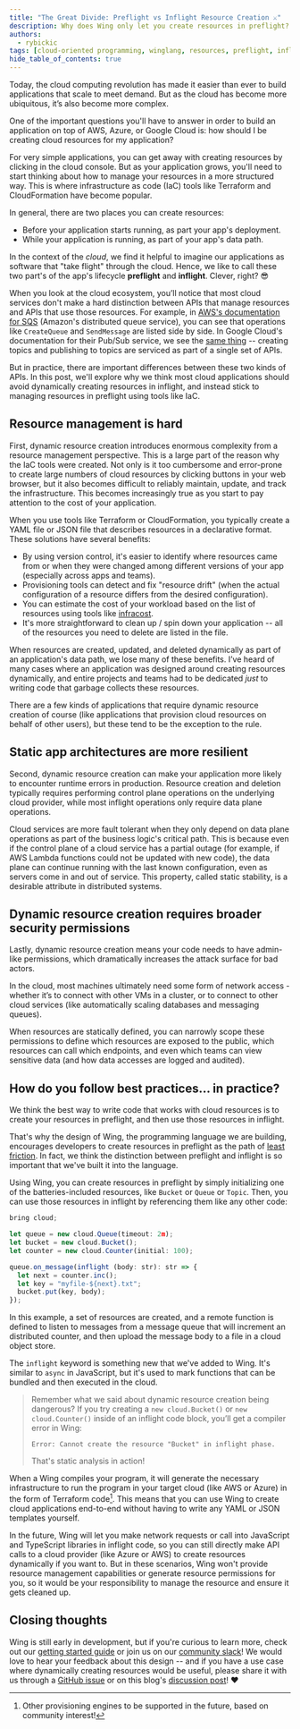 ```yaml
---
title: "The Great Divide: Preflight vs Inflight Resource Creation ⚔️"
description: Why does Wing only let you create resources in preflight?
authors: 
  - rybickic
tags: [cloud-oriented programming, winglang, resources, preflight, inflight, iac, security]
hide_table_of_contents: true
---
```


Today, the cloud computing revolution has made it easier than ever to build
applications that scale to meet demand. But as the cloud has become more
ubiquitous, it’s also become more complex.

One of the important questions you'll have to answer in order to build an
application on top of AWS, Azure, or Google Cloud is: how should I be creating
cloud resources for my application?

For very simple applications, you can get away with creating resources by clicking
in the cloud console. But as your application grows, you'll need to start
thinking about how to manage your resources in a more structured way. This is
where infrastructure as code (IaC) tools like Terraform and CloudFormation have
become popular.

In general, there are two places you can create resources:

* Before your application starts running, as part your app's deployment.
* While your application is running, as part of your app's data path.

In the context of the _cloud_, we find it helpful to imagine our applications as
software that "take flight" through the cloud. Hence, we like to call these two
part's of the app's lifecycle **preflight** and **inflight**. Clever, right? 😎

When you look at the cloud ecosystem, you’ll notice that most cloud services
don't make a hard distinction between APIs that manage resources and APIs that
use those resources. For example, in [AWS's documentation for
SQS](https://docs.aws.amazon.com/AWSSimpleQueueService/latest/APIReference/API_AddPermission.html)
(Amazon's distributed queue service), you can see that operations like
`CreateQueue` and `SendMessage` are listed side by side. In Google Cloud's
documentation for their Pub/Sub service, we see the [same
thing](https://cloud.google.com/pubsub/docs/reference/rest/v1/projects.topics)
-- creating topics and publishing to topics are serviced as part of a single set
of APIs.

But in practice, there are important differences between these two kinds of
APIs. In this post, we'll explore why we think most cloud applications should
avoid dynamically creating resources in inflight, and instead stick to managing
resources in preflight using tools like IaC.

## Resource management is hard

First, dynamic resource creation introduces enormous complexity from a resource
management perspective. This is a large part of the reason why the IaC tools
were created. Not only is it too cumbersome and error-prone to create large
numbers of cloud resources by clicking buttons in your web browser, but it also
becomes difficult to reliably maintain, update, and track the infrastructure.
This becomes increasingly true as you start to pay attention to the cost of your
application.

When you use tools like Terraform or CloudFormation, you typically create a YAML
file or JSON file that describes resources in a declarative format. These
solutions have several benefits:

* By using version control, it's easier to identify where resources came from or
when they were changed among different versions of your app (especially across
apps and teams).
* Provisioning tools can detect and fix "resource drift" (when the actual
configuration of a resource differs from the desired configuration).
* You can estimate the cost of your workload based on the list of resources
using tools like [infracost](https://www.infracost.io).
* It's more straightforward to clean up / spin down your application -- all of
the resources you need to delete are listed in the file.

When resources are created, updated, and deleted dynamically as part of an
application's data path, we lose many of these benefits. I’ve heard of many
cases where an application was designed around creating resources dynamically,
and entire projects and teams had to be dedicated *just* to writing code that
garbage collects these resources.

There are a few kinds of applications that require dynamic resource creation of
course (like applications that provision cloud resources on behalf of other
users), but these tend to be the exception to the rule.

## Static app architectures are more resilient

Second, dynamic resource creation can make your application more likely to
encounter runtime errors in production. Resource creation and deletion typically
requires performing control plane operations on the underlying cloud provider,
while most inflight operations only require data plane operations.

Cloud services are more fault tolerant when they only depend on data plane
operations as part of the business logic's critical path. This is because even
if the control plane of a cloud service has a partial outage (for example, if
AWS Lambda functions could not be updated with new code), the data plane can
continue running with the last known configuration, even as servers come in and
out of service. This property, called static stability, is a desirable attribute
in distributed systems.

## Dynamic resource creation requires broader security permissions

Lastly, dynamic resource creation means your code needs to have admin-like
permissions, which dramatically increases the attack surface for bad actors.

In the cloud, most machines ultimately need some form of network access -
whether it’s to connect with other VMs in a cluster, or to connect to other
cloud services (like automatically scaling databases and messaging queues).

When resources are statically defined, you can narrowly scope these permissions
to define which resources are exposed to the public, which resources can call
which endpoints, and even which teams can view sensitive data (and how data
accesses are logged and audited).

## How do you follow best practices... in practice?

We think the best way to write code that works with cloud resources is to create
your resources in preflight, and then use those resources in inflight.

That's why the design of Wing, the programming language we are building,
encourages developers to create resources in preflight as the path of [least
friction](./2023-02-02-good-cognitive-friction.md). In fact, we think the
distinction between preflight and inflight is so important that we've built it
into the language.

Using Wing, you can create resources in preflight by simply initializing one
of the batteries-included resources, like `Bucket` or `Queue` or `Topic`. Then,
you can use those resources in inflight by referencing them like any other
code:

```js
bring cloud;

let queue = new cloud.Queue(timeout: 2m);
let bucket = new cloud.Bucket();
let counter = new cloud.Counter(initial: 100);

queue.on_message(inflight (body: str): str => {
  let next = counter.inc();
  let key = "myfile-${next}.txt";
  bucket.put(key, body);
});
```

In this example, a set of resources are created, and a remote function is
defined to listen to messages from a message queue that will increment an
distributed counter, and then upload the message body to a file in a cloud
object store.

The `inflight` keyword is something new that we've added to Wing. It's similar
to `async` in JavaScript, but it's used to mark functions that can be bundled
and then executed in the cloud.

>
> Remember what we said about dynamic resource creation being dangerous? If you
> try creating a `new cloud.Bucket()` or `new cloud.Counter()` inside of an
> inflight code block, you’ll get a compiler error in Wing:
>
> ```
> Error: Cannot create the resource "Bucket" in inflight phase.
> ```
>
> That's static analysis in action!
>

When a Wing compiles your program, it will generate the necessary infrastructure
to run the program in your target cloud (like AWS or Azure) in the form of
Terraform code[^1]. This means that you can use Wing to create cloud
applications end-to-end without having to write any YAML or JSON templates
yourself.

In the future, Wing will let you make network requests or call into JavaScript
and TypeScript libraries in inflight code, so you can still directly make API
calls to a cloud provider (like Azure or AWS) to create resources dynamically if
you want to. But in these scenarios, Wing won't provide resource management
capabilities or generate resource permissions for you, so it would be your
responsibility to manage the resource and ensure it gets cleaned up.

[^1]: Other provisioning engines to be supported in the future, based on community interest!

## Closing thoughts

Wing is still early in development, but if you're curious to learn more, check
out our [getting started guide](https://docs.winglang.io/getting-started) or
join us on our [community slack](https://t.winglang.io/slack)! We would love to
hear your feedback about this design -- and if you have a use case where
dynamically creating resources would be useful, please share it with us through
a [GitHub issue](https://github.com/winglang/wing/issues/new/choose) or on this
blog's [discussion post](https://github.com/winglang/wing/discussions/1490)! ❤️
